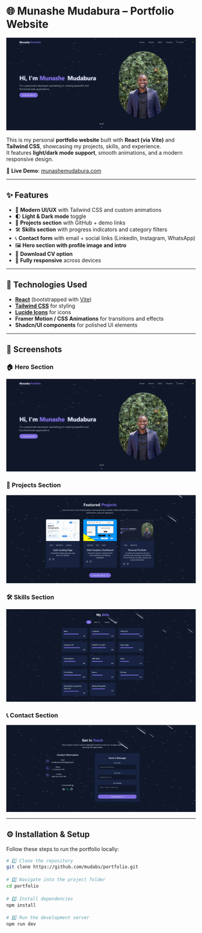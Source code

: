 # 🌐 Munashe Mudabura – Portfolio Website

![Portfolio Preview](./public/screenshots/portfolio.png)

This is my personal **portfolio website** built with **React (via Vite)** and **Tailwind CSS**, showcasing my projects, skills, and experience.  
It features **light/dark mode support**, smooth animations, and a modern responsive design.

🔗 **Live Demo**: [munashemudabura.com](http://munashemudabura.com)

---

## ✨ Features

- 🎨 **Modern UI/UX** with Tailwind CSS and custom animations
- 🌓 **Light & Dark mode** toggle
- 📂 **Projects section** with GitHub + demo links
- 🛠️ **Skills section** with progress indicators and category filters
- 📞 **Contact form** with email + social links (LinkedIn, Instagram, WhatsApp)
- 🖼️ **Hero section with profile image and intro**
- 📄 **Download CV option**
- 📱 **Fully responsive** across devices

---

## 🚀 Technologies Used

- **[React](https://react.dev/)** (bootstrapped with [Vite](https://vitejs.dev/))
- **[Tailwind CSS](https://tailwindcss.com/)** for styling
- **[Lucide Icons](https://lucide.dev/)** for icons
- **Framer Motion / CSS Animations** for transitions and effects
- **Shadcn/UI components** for polished UI elements

---

## 📸 Screenshots

### 🏠 Hero Section

![Hero](./public/screenshots/portfolio.png)

### 💼 Projects Section

![Projects](./public/screenshots/projects.png)

### 🛠️ Skills Section

![Skills](./public/screenshots/skills.png)

### 📞 Contact Section

![Contact](./public/screenshots/contact.png)

---

## ⚙️ Installation & Setup

Follow these steps to run the portfolio locally:

```bash
# 1️⃣ Clone the repository
git clone https://github.com/mudabs/portfolio.git

# 2️⃣ Navigate into the project folder
cd portfolio

# 3️⃣ Install dependencies
npm install

# 4️⃣ Run the development server
npm run dev
```
